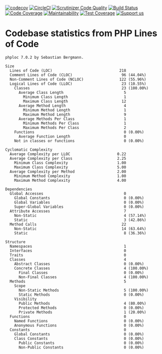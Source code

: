 [![codecov](https://codecov.io/gh/Firesphere/silverstripe-solr-member-permissions/branch/master/graph/badge.svg)](https://codecov.io/gh/Firesphere/silverstripe-solr-member-permissions)
[![CircleCI](https://circleci.com/gh/Firesphere/silverstripe-solr-member-permissions/tree/master.svg?style=svg)](https://circleci.com/gh/Firesphere/silverstripe-solr-member-permissions/tree/master)
[![Scrutinizer Code Quality](https://scrutinizer-ci.com/g/Firesphere/silverstripe-solr-member-permissions/badges/quality-score.png?b=master)](https://scrutinizer-ci.com/g/Firesphere/silverstripe-solr-member-permissions/?branch=master)
[![Build Status](https://scrutinizer-ci.com/g/Firesphere/silverstripe-solr-member-permissions/badges/build.png?b=master)](https://scrutinizer-ci.com/g/Firesphere/silverstripe-solr-member-permissions/build-status/master)
[![Code Coverage](https://scrutinizer-ci.com/g/Firesphere/silverstripe-solr-member-permissions/badges/coverage.png?b=master)](https://scrutinizer-ci.com/g/Firesphere/silverstripe-solr-member-permissions/?branch=master)
[![Maintainability](https://api.codeclimate.com/v1/badges/8213863476ff187d2fb0/maintainability)](https://codeclimate.com/github/Firesphere/silverstripe-solr-member-permissions/maintainability)
[![Test Coverage](https://api.codeclimate.com/v1/badges/8213863476ff187d2fb0/test_coverage)](https://codeclimate.com/github/Firesphere/silverstripe-solr-member-permissions/test_coverage)
[![Support us](https://enjoy.gitstore.app/repositories/badge-Firesphere/silverstripe-solr-search.svg)](https://enjoy.gitstore.app/repositories/Firesphere/silverstripe-solr-search)

# Codebase statistics from PHP Lines of Code
```
phploc 7.0.2 by Sebastian Bergmann.

Size
  Lines of Code (LOC)                              218
  Comment Lines of Code (CLOC)                      96 (44.04%)
  Non-Comment Lines of Code (NCLOC)                122 (55.96%)
  Logical Lines of Code (LLOC)                      23 (10.55%)
    Classes                                         23 (100.00%)
      Average Class Length                           5
        Minimum Class Length                         1
        Maximum Class Length                        12
      Average Method Length                          4
        Minimum Method Length                        1
        Maximum Method Length                        9
      Average Methods Per Class                      1
        Minimum Methods Per Class                    1
        Maximum Methods Per Class                    2
    Functions                                        0 (0.00%)
      Average Function Length                        0
    Not in classes or functions                      0 (0.00%)

Cyclomatic Complexity
  Average Complexity per LLOC                     0.22
  Average Complexity per Class                    2.25
    Minimum Class Complexity                      1.00
    Maximum Class Complexity                      5.00
  Average Complexity per Method                   2.00
    Minimum Method Complexity                     1.00
    Maximum Method Complexity                     4.00

Dependencies
  Global Accesses                                    0
    Global Constants                                 0 (0.00%)
    Global Variables                                 0 (0.00%)
    Super-Global Variables                           0 (0.00%)
  Attribute Accesses                                 7
    Non-Static                                       4 (57.14%)
    Static                                           3 (42.86%)
  Method Calls                                      22
    Non-Static                                      14 (63.64%)
    Static                                           8 (36.36%)

Structure
  Namespaces                                         1
  Interfaces                                         0
  Traits                                             0
  Classes                                            4
    Abstract Classes                                 0 (0.00%)
    Concrete Classes                                 4 (100.00%)
      Final Classes                                  0 (0.00%)
      Non-Final Classes                              4 (100.00%)
  Methods                                            5
    Scope
      Non-Static Methods                             5 (100.00%)
      Static Methods                                 0 (0.00%)
    Visibility
      Public Methods                                 4 (80.00%)
      Protected Methods                              0 (0.00%)
      Private Methods                                1 (20.00%)
  Functions                                          0
    Named Functions                                  0 (0.00%)
    Anonymous Functions                              0 (0.00%)
  Constants                                          0
    Global Constants                                 0 (0.00%)
    Class Constants                                  0 (0.00%)
      Public Constants                               0 (0.00%)
      Non-Public Constants                           0 (0.00%)
```
